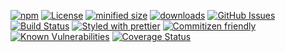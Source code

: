 [![npm](https://img.shields.io/npm/v/component-manager.svg)](https://www.npmjs.com/package/component-manager)
[![License](https://img.shields.io/badge/License-BSD%203--Clause-blue.svg)](https://opensource.org/licenses/BSD-3-Clause)
[![minified size](https://badgen.net/bundlephobia/min/component-manager)](https://bundlephobia.com/result?p=component-manager)
[![downloads](http://img.shields.io/npm/dm/component-manager.svg?style=flat-square)](https://npmjs.org/package/component-manager)
[![GitHub Issues](https://img.shields.io/github/issues/arlac77/component-manager.svg?style=flat-square)](https://github.com/arlac77/component-manager/issues)
[![Build Status](https://img.shields.io/endpoint.svg?url=https%3A%2F%2Factions-badge.atrox.dev%2Farlac77%2Fcomponent-manager%2Fbadge\&style=flat)](https://actions-badge.atrox.dev/arlac77/component-manager/goto)
[![Styled with prettier](https://img.shields.io/badge/styled_with-prettier-ff69b4.svg)](https://github.com/prettier/prettier)
[![Commitizen friendly](https://img.shields.io/badge/commitizen-friendly-brightgreen.svg)](http://commitizen.github.io/cz-cli/)
[![Known Vulnerabilities](https://snyk.io/test/github/arlac77/component-manager/badge.svg)](https://snyk.io/test/github/arlac77/component-manager)
[![Coverage Status](https://coveralls.io/repos/arlac77/component-manager/badge.svg)](https://coveralls.io/github/arlac77/component-manager)

